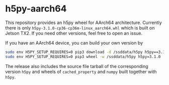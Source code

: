 # h5py-aarch64
This repository provides an h5py wheel for AArch64 architecture. Currently there is only `h5py-3.1.0-cp36-cp36m-linux_aarch64.whl` which is built on Jetson TX2. If you need other versions, feel free to open an issue.

If you have an AArch64 device, you can build your own version by

```bash
sudo env H5PY_SETUP_REQUIRES=0 pip3 download -d /ssddata/h5py h5py==3.1.0
sudo env H5PY_SETUP_REQUIRES=0 pip3 wheel -w /ssddata/h5py h5py=3.1.0
```

The release also includes the source file tarball of the corresponding version `h5py` and wheels of `cached_property` and `numpy` built together with `h5py`.
